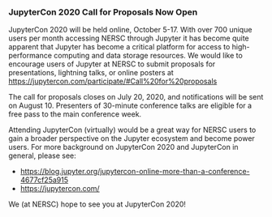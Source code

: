 ### JupyterCon 2020 Call for Proposals Now Open

JupyterCon 2020 will be held online, October 5-17.  With over 700 unique users 
per month accessing NERSC through Jupyter it has become quite apparent that 
Jupyter has become a critical platform for access to high-performance computing 
and data storage resources.  We would like to encourage users of Jupyter at 
NERSC to submit proposals for presentations, lightning talks, or online posters 
at 
<https://jupytercon.com/participate/#Call%20for%20proposals>

The call for proposals closes on July 20, 2020, and notifications will be sent
on August 10. Presenters of 30-minute conference talks are eligible for a free
pass to the main conference week.

Attending JupyterCon (virtually) would be a great way for NERSC users to gain a 
broader perspective on the Jupyter ecosystem and become power users.  For more 
background on JupyterCon 2020 and JupyterCon in general, please see:
- <https://blog.jupyter.org/jupytercon-online-more-than-a-conference-4677cf25a915>
- <https://jupytercon.com/>

We (at NERSC) hope to see you at JupyterCon 2020!
